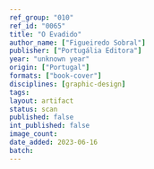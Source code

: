 ```yaml
---
ref_group: "010"
ref_id: "0065"
title: "O Evadido"
author_name: ["Figueiredo Sobral"]
publisher: ["Portugália Editora"]
year: "unknown year"
origin: ["Portugal"]
formats: ["book-cover"]
disciplines: [graphic-design]
tags:
layout: artifact
status: scan
published: false
int_published: false
image_count:
date_added: 2023-06-16
batch:
---
```

